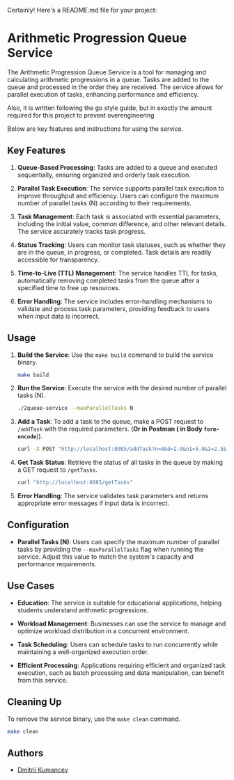 Certainly! Here's a README.md file for your project:

# Arithmetic Progression Queue Service

The Arithmetic Progression Queue Service is a tool for managing and calculating arithmetic progressions in a queue. Tasks are added to the queue and processed in the order they are received. The service allows for parallel execution of tasks, enhancing performance and efficiency.

Also, it is written following the go style guide, but in exactly the amount required for this project to prevent overengineering 

Below are key features and instructions for using the service.

## Key Features

1. **Queue-Based Processing**: Tasks are added to a queue and executed sequentially, ensuring organized and orderly task execution.

2. **Parallel Task Execution**: The service supports parallel task execution to improve throughput and efficiency. Users can configure the maximum number of parallel tasks (N) according to their requirements.

3. **Task Management**: Each task is associated with essential parameters, including the initial value, common difference, and other relevant details. The service accurately tracks task progress.

4. **Status Tracking**: Users can monitor task statuses, such as whether they are in the queue, in progress, or completed. Task details are readily accessible for transparency.

5. **Time-to-Live (TTL) Management**: The service handles TTL for tasks, automatically removing completed tasks from the queue after a specified time to free up resources.

6. **Error Handling**: The service includes error-handling mechanisms to validate and process task parameters, providing feedback to users when input data is incorrect.

## Usage

1. **Build the Service**: Use the `make build` command to build the service binary.
   ```bash
   make build
   ```

2. **Run the Service**: Execute the service with the desired number of parallel tasks (N).
   ```bash
   ./2queue-service --maxParallelTasks N
   ```

3. **Add a Task**: To add a task to the queue, make a POST request to `/addTask` with the required parameters. (**Or in Postman ( in Body `form-encode`**)). 
   ```bash
   curl -X POST "http://localhost:8085/addTask?n=8&d=2.0&n1=5.0&I=2.5&TTL=5"
   ```

4. **Get Task Status**: Retrieve the status of all tasks in the queue by making a GET request to `/getTasks`.
   ```bash
   curl "http://localhost:8085/getTasks"
   ```

5. **Error Handling**: The service validates task parameters and returns appropriate error messages if input data is incorrect.

## Configuration

- **Parallel Tasks (N)**: Users can specify the maximum number of parallel tasks by providing the `--maxParallelTasks` flag when running the service. Adjust this value to match the system's capacity and performance requirements.

## Use Cases

- **Education**: The service is suitable for educational applications, helping students understand arithmetic progressions.

- **Workload Management**: Businesses can use the service to manage and optimize workload distribution in a concurrent environment.

- **Task Scheduling**: Users can schedule tasks to run concurrently while maintaining a well-organized execution order.

- **Efficient Processing**: Applications requiring efficient and organized task execution, such as batch processing and data manipulation, can benefit from this service.

## Cleaning Up

To remove the service binary, use the `make clean` command.

```bash
make clean
```

## Authors

- [Dmitrii Kumancev](https://github.com/DmitriiKumancev)


